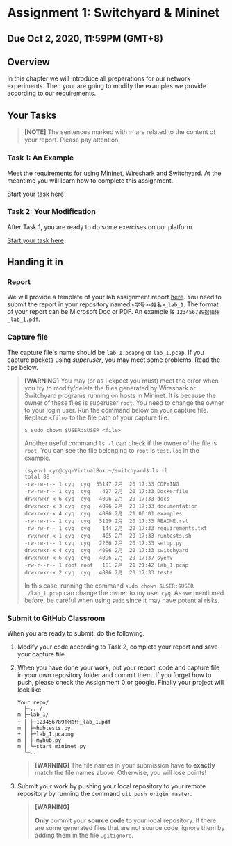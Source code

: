 # Assignment 1: Switchyard & Mininet

## Due Oct 2, 2020, 11:59PM (GMT+8)

## Overview

In this chapter we will introduce all preparations for our network experiments. Then your are going to modify the examples we provide according to our requirements.

## Your Tasks

> **[NOTE]**
> The sentences marked with ✅ are related to the content of your report. Please pay attention.

### Task 1: An Example

Meet the requirements for using Mininet, Wireshark and Switchyard. At the meantime you will learn how to complete this assignment.

[Start your task here](workflow.md)

### Task 2: Your Modification

After Task 1, you are ready to do some exercises on our platform.

[Start your task here](modification.md)

## Handing it in

### Report

We will provide a template of your lab assignment report [here](https://github.com/NJUCS-Networklabs-20fall/NetworkReport). You need to submit the report in your repository named `<学号><姓名>_lab_1`. The format of your report can be Microsoft Doc or PDF. An example is `123456789拾佰仟_lab_1.pdf`.

### Capture file

The capture file's name should be `lab_1.pcapng` or `lab_1.pcap`. If you capture packets using *superuser*, you may meet some problems. Read the tips below.

> **[WARNING]**
> You may (or as I expect you must) meet the error when you try to modify/delete the files generated by Wireshark or Switchyard programs running on hosts in Mininet. It is because the owner of these files is superuser `root`. You need to change the owner to your login user. Run the command below on your capture file. Replace `<file>` to the file path of your capture file.
>
> ```
> $ sudo chown $USER:$USER <file>
> ```
> Another useful command `ls -l` can check if the owner of the file is `root`. You can see the file belonging to `root` is `test.log` in the example.
> ```
> (syenv) cyq@cyq-VirtualBox:~/switchyard$ ls -l
> total 88
> -rw-rw-r-- 1 cyq  cyq  35147 2月  20 17:33 COPYING
> -rw-rw-r-- 1 cyq  cyq    427 2月  20 17:33 Dockerfile
> drwxrwxr-x 6 cyq  cyq   4096 2月  20 17:33 docs
> drwxrwxr-x 3 cyq  cyq   4096 2月  20 17:33 documentation
> drwxrwxr-x 4 cyq  cyq   4096 2月  21 00:01 examples
> -rw-rw-r-- 1 cyq  cyq   5119 2月  20 17:33 README.rst
> -rw-rw-r-- 1 cyq  cyq    144 2月  20 17:33 requirements.txt
> -rwxrwxr-x 1 cyq  cyq    405 2月  20 17:33 runtests.sh
> -rw-rw-r-- 1 cyq  cyq   2266 2月  20 17:33 setup.py
> drwxrwxr-x 4 cyq  cyq   4096 2月  20 17:33 switchyard
> drwxrwxr-x 6 cyq  cyq   4096 2月  20 17:37 syenv
> -rw-r--r-- 1 root root   181 2月  21 21:42 lab_1.pcap
> drwxrwxr-x 2 cyq  cyq   4096 2月  20 17:33 tests
> ```
> In this case, running the command `sudo chown $USER:$USER ./lab_1.pcap` can change the owner to my user `cyq`.
> As we mentioned before, be careful when using `sudo` since it may have potential risks.

### Submit to GitHub Classroom

When you are ready to submit, do the following.

1. Modify your code according to Task 2, complete your report and save your capture file.

2. When you have done your work, put your report, code and capture file in your own repository folder and commit them. If you forget how to push, please check the Assignment 0 or google. Finally your project will look like

   ```
   Your repo/
     ├─.../
   m ├─lab_1/
   + │ ├─123456789拾佰仟_lab_1.pdf
   m │ ├─hubtests.py
   + │ ├─lab_1.pcapng
   m │ ├─myhub.py
   m │ └─start_mininet.py
     └─...
   ```

   > **[WARNING]**
   > The file names in your submission have to **exactly** match the file names above. Otherwise, you will lose points!

3. Submit your work by pushing your local repository to your remote repository by running the command `git push origin master`.

   > **[WARNING]**
   >
   > **Only** commit your **source code** to your local repository. If there are some generated files that are not source code, ignore them by adding them in the file `.gitignore`.
